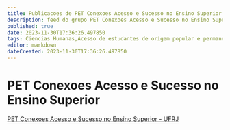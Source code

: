 ```yaml
---
title: Publicacoes de PET Conexoes Acesso e Sucesso no Ensino Superior - UFRJ
description: feed do grupo PET Conexoes Acesso e Sucesso no Ensino Superior - UFRJ
published: true
date: 2023-11-30T17:36:26.497850
tags: Ciencias Humanas,Acesso de estudantes de origem popular e permanencia ao ensino superior
editor: markdown
dateCreated: 2023-11-30T17:36:26.497850
---
```


# PET Conexoes Acesso e Sucesso no Ensino Superior
[PET Conexoes Acesso e Sucesso no Ensino Superior - UFRJ](/grupo/127PETConexoesAcessoeSucessonoEnsinoSuperiorUFRJ.md)